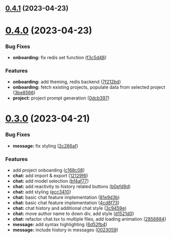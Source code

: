 ## [0.4.1](https://github.com/DaedalusHub/daedalus-homeport/compare/v0.4.0...v0.4.1) (2023-04-23)



# [0.4.0](https://github.com/DaedalusHub/daedalus-homeport/compare/v0.3.0...v0.4.0) (2023-04-23)


### Bug Fixes

* **onboarding:** fix redis set function ([f3c5d48](https://github.com/DaedalusHub/daedalus-homeport/commit/f3c5d48c20371b82f70ab175dd3faaa0811e2b38))


### Features

* **onboarding:** add theming, redis backend ([7f212bd](https://github.com/DaedalusHub/daedalus-homeport/commit/7f212bd4a1531091fcd8f0b941d429290b324a32))
* **onboarding:** fetch existing projects, populate data from selected project ([3be8566](https://github.com/DaedalusHub/daedalus-homeport/commit/3be8566097a76354a14f872ca187f19c60d22fce))
* **project:** project prompt generation ([0dcb397](https://github.com/DaedalusHub/daedalus-homeport/commit/0dcb39702e46c38d5a320e5f639ecd0e22e6f8d5))



# [0.3.0](https://github.com/DaedalusHub/daedalus-homeport/compare/4cd8f73cc6e0efa047c591f462f145d91a66143f...v0.3.0) (2023-04-21)


### Bug Fixes

* **message:** fix styling ([2c266af](https://github.com/DaedalusHub/daedalus-homeport/commit/2c266af25a48c9040b063ce106f256c99d6ca318))


### Features

* add project onboarding ([c168c08](https://github.com/DaedalusHub/daedalus-homeport/commit/c168c0872115e38a2b9b4e670d5fb3588b3e8c41))
* **chat:** add import & export ([12129f6](https://github.com/DaedalusHub/daedalus-homeport/commit/12129f609f001ac0a521fb5f306f0b2599d2140e))
* **chat:** add model selection ([bf4af77](https://github.com/DaedalusHub/daedalus-homeport/commit/bf4af77675fd8612267a72b57d4b7290ee51c50d))
* **chat:** add reactivity to history related buttons ([b0efd9d](https://github.com/DaedalusHub/daedalus-homeport/commit/b0efd9d2c7c5c88b83a240ce6495f1deec147ea0))
* **chat:** add styling ([ecc3410](https://github.com/DaedalusHub/daedalus-homeport/commit/ecc3410342bfa01598df827883808a426d2bd647))
* **chat:** basic chat feature implementation ([81e9d3b](https://github.com/DaedalusHub/daedalus-homeport/commit/81e9d3ba2a1b21304e820e6e28335ef024042765))
* **chat:** basic chat feature implementation ([4cd8f73](https://github.com/DaedalusHub/daedalus-homeport/commit/4cd8f73cc6e0efa047c591f462f145d91a66143f))
* **chat:** chat history and additional chat style ([3c9459e](https://github.com/DaedalusHub/daedalus-homeport/commit/3c9459efebebb57919cab437ae2f74c04508997d))
* **chat:** move author name to down div, add style ([d1521d0](https://github.com/DaedalusHub/daedalus-homeport/commit/d1521d056465fe37401bc61e34f980cbc50cfb36))
* **chat:** refactor chat.tsx to multiple files, add loading animation ([2856884](https://github.com/DaedalusHub/daedalus-homeport/commit/2856884d6c9c3b7f50a737b059ed0de13c91d317))
* **message:** add syntax highlighting ([6d52fb4](https://github.com/DaedalusHub/daedalus-homeport/commit/6d52fb4f407b8e12e8ef333376dd2e1c0ba15e56))
* **message:** include history in messages ([0023059](https://github.com/DaedalusHub/daedalus-homeport/commit/002305980fce3f7468840a69fec72067de381762))



